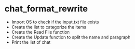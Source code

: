# chat_format_rewrite
- Import OS to check if the input.txt file exists
- Create the list to categorize the items
- Create the Read File function
- Create the Update function to split the name and paragraph
- Print the list of chat
